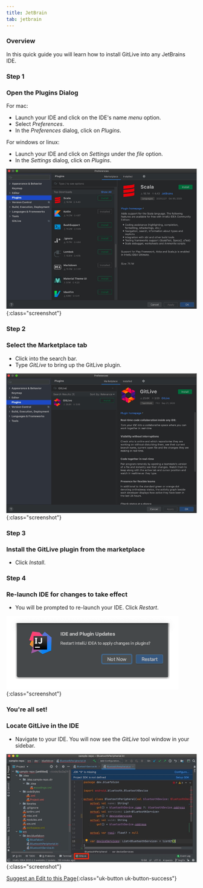 ```yaml
---
title: JetBrain
tab: jetbrain
---
```


### Overview

In this quick guide you will learn how to install GitLive into any JetBrains IDE.

### Step 1
### Open the Plugins Dialog

For mac:
* Launch your IDE and click on the IDE's name _menu_ option.
* Select _Preferences_.
* In the _Preferences_ dialog, click on _Plugins_.

For windows or linux:
* Launch your IDE and click on _Settings_ under the  _file_ option.
* In the _Settings_ dialog, click on _Plugins_.

![Click on Preferences then Plugins](/uploads/jetbrains-plugin-2.jpg "Plugins"){:class="screenshot"}

### Step 2
### Select the Marketplace tab

* Click into the search bar.
* Type _GitLive_ to bring up the GitLive plugin.

![Search for the GitLive Plugin](/uploads/jetbrains-plugin-search.jpg "Plugin Search"){:class="screenshot"}

### Step 3
### Install the GitLive plugin from the marketplace

* Click _Install_.


### Step 4
### Re-launch IDE for changes to take effect

* You will be prompted to re-launch your IDE. Click _Restart_.

![Click on Restart to Apply Changes](/uploads/jetbrains-restart.png "Restart"){:class="screenshot"}


### You're all set!
### Locate GitLive in the IDE

 * Navigate to your IDE. You will now see the _GitLive_ tool window in your sidebar.

![Confirm installation](/uploads/jetbrains-installed-3.jpeg "Confirm installation"){:class="screenshot"}

[Suggest an Edit to this Page](https://github.com/GitLiveApp/GitLive/edit/master/_sections/installation-jetbrain.md){:class="uk-button uk-button-success"}

